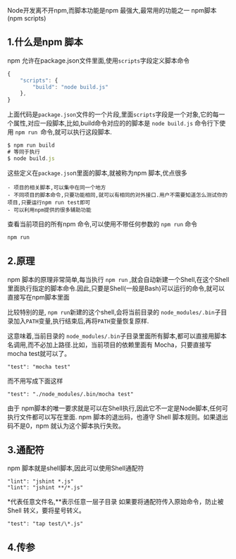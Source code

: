Node开发离不开npm,而脚本功能是npm 最强大,最常用的功能之一
npm脚本(npm scripts)

## 1.什么是npm 脚本
npm 允许在package.json文件里面,使用`scripts`字段定义脚本命令
```js
{
    "scripts": {
        "build": "node build.js"
    },
}
```
上面代码是`package.json`文件的一个片段,里面`scripts`字段是一个对象,它的每一个属性,对应一段脚本,比如,build命令对应的的脚本是 `node build.js`
命令行下使用 `npm run `命令,就可以执行这段脚本.
```js
$ npm run build
# 等同于执行
$ node build.js
```
这些定义在`package.jso`n里面的脚本,就被称为npm 脚本,优点很多
```
- 项目的相关脚本,可以集中在同一个地方
- 不同项目的脚本命令,只要功能相同,就可以有相同的对外接口.用户不需要知道怎么测试你的项目,只要运行npm run test即可
- 可以利用npm提供的很多辅助功能

```
查看当前项目的所有npm 命令,可以使用不带任何参数的 `npm run` 命令
```js
npm run
```
## 2.原理
npm 脚本的原理非常简单,每当执行 `npm run` ,就会自动新建一个Shell,在这个Shell里面执行指定的脚本命令.因此,只要是Shell(一般是Bash)可以运行的命令,就可以直接写在npm脚本里面

比较特别的是, `npm run`新建的这个shell,会将当前目录的 `node_modules/.bin`子目录加入`PATH`变量,执行结束后,再将`PATH`变量恢复原样.

这意味着,当前目录的  `node_modules/.bin`子目录里面所有脚本,都可以直接用脚本名调用,而不必加上路径.比如，当前项目的依赖里面有 Mocha，只要直接写mocha test就可以了。

```
"test": "mocha test"
```
而不用写成下面这样
```
"test": "./node_modules/.bin/mocha test"
```
由于 npm脚本的唯一要求就是可以在Shell执行,因此它不一定是Node脚本,任何可执行文件都可以写在里面.
npm 脚本的退出码，也遵守 Shell 脚本规则。如果退出码不是0，npm 就认为这个脚本执行失败。
## 3.通配符
npm 脚本就是shell脚本,因此可以使用Shell通配符
```
"lint": "jshint *.js"
"lint": "jshint **/*.js"
```
*代表任意文件名,**表示任意一层子目录
如果要将通配符传入原始命令，防止被 Shell 转义，要将星号转义。
```
"test": "tap test/\*.js"
```

## 4.传参
